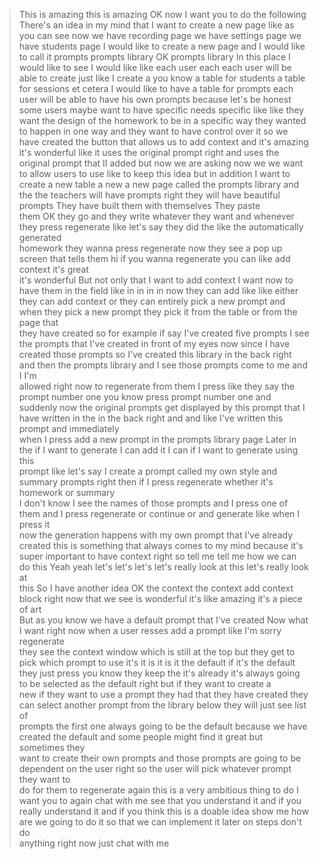 
> This is amazing this is amazing OK now I want you to do the following There's an idea in my mind that I want to create a new page like as you 
can see now we have recording page we have settings page we have students page I would like to create a new page and I would like to call it 
prompts prompts library OK prompts library In this place I would like to see I would like like each user each each user will be able to create 
just like I create a you know a table for students a table for sessions et cetera I would like to have a table for prompts each user will be able
 to have his own prompts because let's be honest some users maybe want to have specific needs specific like like they want the design of the 
homework to be in a specific way they wanted to happen in one way and they want to have control over it so we have created the button that allows
 us to add context and it's amazing it's wonderful like it uses the original prompt right and uses the original prompt that II added but now we 
are asking now we we want to allow users to use like to keep this idea but in addition I want to create a new table a new a new page called the 
prompts library and the the teachers will have prompts right they will have beautiful prompts They have built them with themselves They paste        
them OK they go and they write whatever they want and whenever they press regenerate like let's say they did the like the automatically generated    
 homework they wanna press regenerate now they see a pop up screen that tells them hi if you wanna regenerate you can like add context it's great    
 it's wonderful But not only that I want to add context I want now to have them in the field like in in in in now they can add like like either      
they can add context or they can entirely pick a new prompt and when they pick a new prompt they pick it from the table or from the page that        
they have created so for example if say I've created five prompts I see the prompts that I've created in front of my eyes now since I have 
created those prompts so I've created this library in the back right and then the prompts library and I see those prompts come to me and I I'm       
allowed right now to regenerate from them I press like they say the prompt number one you know press prompt number one and suddenly now the 
original prompts get displayed by this prompt that I have written in the in the back right and and like I've written this prompt and immediately     
when I press add a new prompt in the prompts library page Later in the if I want to generate I can add it I can if I want to generate using this     
prompt like let's say I create a prompt called my own style and summary prompts right then if I press regenerate whether it's homework or summary    
 I don't know I see the names of those prompts and I press one of them and I press regenerate or continue or and generate like when I press it       
now the generation happens with my own prompt that I've already created this is something that always comes to my mind because it's super 
important to have context right so tell me tell me how we can do this Yeah yeah let's let's let's let's really look at this let's really look at     
this So I have another idea OK the context the context add context block right now that we see is wonderful it's like amazing it's a piece of art    
 But as you know we have a default prompt that I've created Now what I want right now when a user resses add a prompt like I'm sorry regenerate      
they see the context window which is still at the top but they get to pick which prompt to use it's it is it is it the default if it's the 
default they just press you know they keep the it's already it's always going to be selected as the default right but if they want to create a       
new if they want to use a prompt they had that they have created they can select another prompt from the library below they will just see list of    
 prompts the first one always going to be the default because we have created the default and some people might find it great but sometimes they     
want to create their own prompts and those prompts are going to be dependent on the user right so the user will pick whatever prompt they want to    
 do for them to regenerate again this is a very ambitious thing to do I want you to again chat with me see that you understand it and if you         
really understand it and if you think this is a doable idea show me how are we going to do it so that we can implement it later on steps don't do    
 anything right now just chat with me